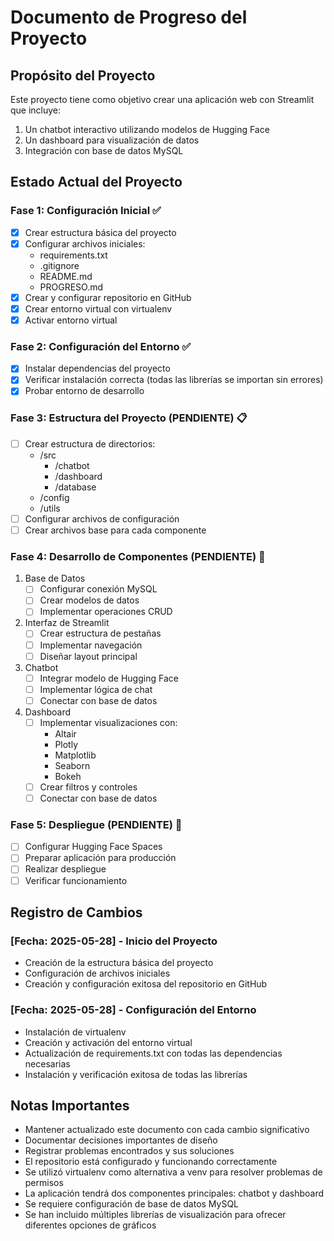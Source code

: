 # Documento de Progreso del Proyecto

## Propósito del Proyecto
Este proyecto tiene como objetivo crear una aplicación web con Streamlit que incluye:
1. Un chatbot interactivo utilizando modelos de Hugging Face
2. Un dashboard para visualización de datos
3. Integración con base de datos MySQL

## Estado Actual del Proyecto

### Fase 1: Configuración Inicial ✅
- [x] Crear estructura básica del proyecto
- [x] Configurar archivos iniciales:
  - requirements.txt
  - .gitignore
  - README.md
  - PROGRESO.md
- [x] Crear y configurar repositorio en GitHub
- [x] Crear entorno virtual con virtualenv
- [x] Activar entorno virtual

### Fase 2: Configuración del Entorno ✅
- [x] Instalar dependencias del proyecto
- [x] Verificar instalación correcta (todas las librerías se importan sin errores)
- [x] Probar entorno de desarrollo

### Fase 3: Estructura del Proyecto (PENDIENTE) 📋
- [ ] Crear estructura de directorios:
  - /src
    - /chatbot
    - /dashboard
    - /database
  - /config
  - /utils
- [ ] Configurar archivos de configuración
- [ ] Crear archivos base para cada componente

### Fase 4: Desarrollo de Componentes (PENDIENTE) 🚀
1. Base de Datos
   - [ ] Configurar conexión MySQL
   - [ ] Crear modelos de datos
   - [ ] Implementar operaciones CRUD

2. Interfaz de Streamlit
   - [ ] Crear estructura de pestañas
   - [ ] Implementar navegación
   - [ ] Diseñar layout principal

3. Chatbot
   - [ ] Integrar modelo de Hugging Face
   - [ ] Implementar lógica de chat
   - [ ] Conectar con base de datos

4. Dashboard
   - [ ] Implementar visualizaciones con:
     - Altair
     - Plotly
     - Matplotlib
     - Seaborn
     - Bokeh
   - [ ] Crear filtros y controles
   - [ ] Conectar con base de datos

### Fase 5: Despliegue (PENDIENTE) 🚀
- [ ] Configurar Hugging Face Spaces
- [ ] Preparar aplicación para producción
- [ ] Realizar despliegue
- [ ] Verificar funcionamiento

## Registro de Cambios

### [Fecha: 2025-05-28] - Inicio del Proyecto
- Creación de la estructura básica del proyecto
- Configuración de archivos iniciales
- Creación y configuración exitosa del repositorio en GitHub

### [Fecha: 2025-05-28] - Configuración del Entorno
- Instalación de virtualenv
- Creación y activación del entorno virtual
- Actualización de requirements.txt con todas las dependencias necesarias
- Instalación y verificación exitosa de todas las librerías

## Notas Importantes
- Mantener actualizado este documento con cada cambio significativo
- Documentar decisiones importantes de diseño
- Registrar problemas encontrados y sus soluciones
- El repositorio está configurado y funcionando correctamente
- Se utilizó virtualenv como alternativa a venv para resolver problemas de permisos
- La aplicación tendrá dos componentes principales: chatbot y dashboard
- Se requiere configuración de base de datos MySQL
- Se han incluido múltiples librerías de visualización para ofrecer diferentes opciones de gráficos 